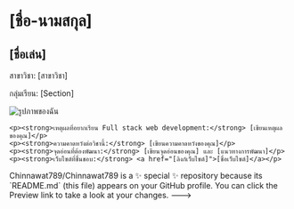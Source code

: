 <!DOCTYPE html>
<html>
<head>
    <title>เกี่ยวกับฉัน</title>
</head>
<body>
    <h1>[ชื่อ-นามสกุล]</h1>
    <h2>[ชื่อเล่น]</h2>
    <p>สาขาวิชา: [สาขาวิชา]</p>
    <p>กลุ่มเรียน: [Section]</p>
    <img src="[ลิงก์รูปภาพของคุณ]" alt="รูปภาพของฉัน">

    <p><strong>เหตุผลที่อยากเรียน Full stack web development:</strong> [เขียนเหตุผลของคุณ]</p>
    <p><strong>ความคาดหวังต่อวิชานี้:</strong> [เขียนความคาดหวังของคุณ]</p>
    <p><strong>จุดอ่อนที่ต้องพัฒนา:</strong> [เขียนจุดอ่อนของคุณ] และ [แนวทางการพัฒนา]</p>
    <p><strong>เว็บไซต์ที่ชื่นชอบ:</strong> <a href="[ลิงก์เว็บไซต์]">[ชื่อเว็บไซต์]</a></p>
</body>
</html>
Chinnawat789/Chinnawat789 is a ✨ special ✨ repository because its `README.md` (this file) appears on your GitHub profile.
You can click the Preview link to take a look at your changes.
--->
